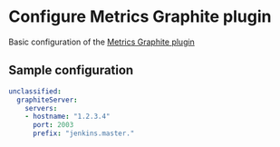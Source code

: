# Configure Metrics Graphite plugin

Basic configuration of the [Metrics Graphite plugin](https://plugins.jenkins.io/metrics-graphite)

## Sample configuration

```yaml
unclassified:
  graphiteServer:
    servers:
    - hostname: "1.2.3.4"
      port: 2003
      prefix: "jenkins.master."
```
